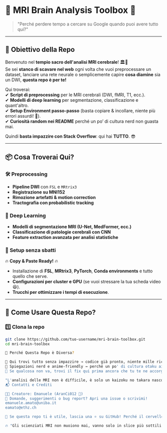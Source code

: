 # 🧠 MRI Brain Analysis Toolbox 🧠  

> "Perché perdere tempo a cercare su Google quando puoi avere tutto qui?"  

---

## 🎯 Obiettivo della Repo  

Benvenuto nel **tempio sacro dell'analisi MRI cerebrale**! 🏛️🔬  
Se sei **stanco di scavare nel web** ogni volta che vuoi preprocessare un dataset, lanciare una rete neurale o semplicemente capire **cosa diamine** sia un DWI, **questa repo è per te!**  

Qui troverai:  
✔ **Script di preprocessing** per le MRI cerebrali (DWI, fMRI, T1, ecc.).  
✔ **Modelli di deep learning** per segmentazione, classificazione e quant'altro.  
✔ **Setup Environment passo-passo** (basta copiare & incollare, niente più errori assurdi! 🚀).  
✔ **Curiosità random nei README** perché un po’ di cultura nerd non guasta mai.  

Quindi **basta impazzire con Stack Overflow**: qui hai **TUTTO**. 😎  

---

## 📦 Cosa Troverai Qui?  

### 🛠️ **Preprocessing**  
- **Pipeline DWI** con `FSL` e `MRtrix3`  
- **Registrazione su MNI152**  
- **Rimozione artefatti & motion correction**  
- **Tractografia con probabilistic tracking**  

### 🧠 **Deep Learning**  
- **Modelli di segmentazione MRI (U-Net, MedFormer, ecc.)**  
- **Classificazione di patologie cerebrali con CNN**  
- **Feature extraction avanzata per analisi statistiche**  

### 📜 **Setup senza sbatti**  
🔥 **Copy & Paste Ready!** 🔥  
- Installazione di **FSL**, **MRtrix3**, **PyTorch**, **Conda environments** e tutto quello che serve.  
- **Configurazioni per cluster e GPU** (se vuoi stressare la tua scheda video 😆).  
- **Trucchi per ottimizzare i tempi di esecuzione**.  

---

## 🚀 **Come Usare Questa Repo?**  

### **1️⃣ Clona la repo**  
```bash
git clone https://github.com/tuo-username/mri-brain-toolbox.git
cd mri-brain-toolbox

📢 Perché Questa Repo è Diversa?

🌟 Qui trovi tutto senza impazzire → codice già pronto, niente mille ricerche su Google.
🌟 Spiegazioni nerd e anime-friendly → perché un po' di cultura otaku aiuta sempre.
🌟 Se qualcosa non va, trovi il fix qui prima ancora che tu te ne accorga.

"L'analisi delle MRI non è difficile, è solo un kaizoku no takara nascosto sotto troppi paper!" 🏴‍☠️
📬 Contatti e Crediti

👨‍💻 Creatore: Emanuele (AranCi012 🍊)
📩 Domande, suggerimenti o bug report? Apri una issue o scrivimi!
emanuele.amato@uniba.it
eamato@ethz.ch

🚀 Se questa repo ti è utile, lascia una ⭐ su GitHub! Perché il cervello è un organo figo e merita rispetto. 🧠✨

🔥 "Gli scienziati MRI non muoiono mai, vanno solo in slice più sottili." 🔥
